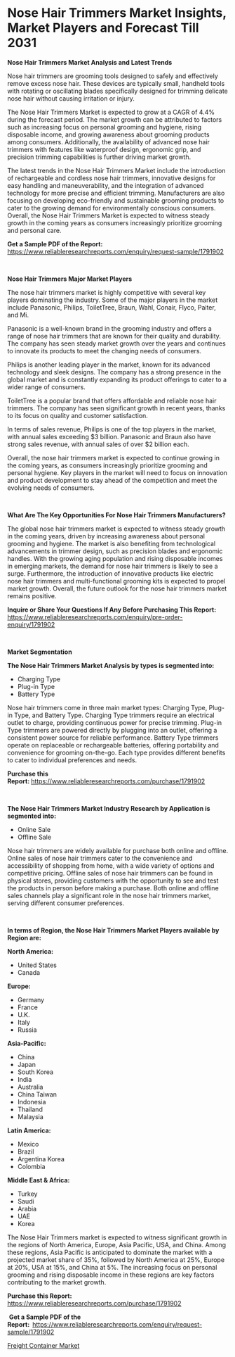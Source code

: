 <p><h1>Nose Hair Trimmers Market Insights, Market Players and Forecast Till 2031</h1></p><p><strong>Nose Hair Trimmers Market Analysis and Latest Trends</strong></p>
<p><p>Nose hair trimmers are grooming tools designed to safely and effectively remove excess nose hair. These devices are typically small, handheld tools with rotating or oscillating blades specifically designed for trimming delicate nose hair without causing irritation or injury.</p><p>The Nose Hair Trimmers Market is expected to grow at a CAGR of 4.4% during the forecast period. The market growth can be attributed to factors such as increasing focus on personal grooming and hygiene, rising disposable income, and growing awareness about grooming products among consumers. Additionally, the availability of advanced nose hair trimmers with features like waterproof design, ergonomic grip, and precision trimming capabilities is further driving market growth.</p><p>The latest trends in the Nose Hair Trimmers Market include the introduction of rechargeable and cordless nose hair trimmers, innovative designs for easy handling and maneuverability, and the integration of advanced technology for more precise and efficient trimming. Manufacturers are also focusing on developing eco-friendly and sustainable grooming products to cater to the growing demand for environmentally conscious consumers. Overall, the Nose Hair Trimmers Market is expected to witness steady growth in the coming years as consumers increasingly prioritize grooming and personal care.</p></p>
<p><strong>Get a Sample PDF of the Report:&nbsp;</strong> <a href="https://www.reliableresearchreports.com/enquiry/request-sample/1791902">https://www.reliableresearchreports.com/enquiry/request-sample/1791902</a></p>
<p>&nbsp;</p>
<p><strong>Nose Hair Trimmers Major Market Players</strong></p>
<p><p>The nose hair trimmers market is highly competitive with several key players dominating the industry. Some of the major players in the market include Panasonic, Philips, ToiletTree, Braun, Wahl, Conair, Flyco, Paiter, and Mi.</p><p>Panasonic is a well-known brand in the grooming industry and offers a range of nose hair trimmers that are known for their quality and durability. The company has seen steady market growth over the years and continues to innovate its products to meet the changing needs of consumers.</p><p>Philips is another leading player in the market, known for its advanced technology and sleek designs. The company has a strong presence in the global market and is constantly expanding its product offerings to cater to a wider range of consumers.</p><p>ToiletTree is a popular brand that offers affordable and reliable nose hair trimmers. The company has seen significant growth in recent years, thanks to its focus on quality and customer satisfaction.</p><p>In terms of sales revenue, Philips is one of the top players in the market, with annual sales exceeding $3 billion. Panasonic and Braun also have strong sales revenue, with annual sales of over $2 billion each.</p><p>Overall, the nose hair trimmers market is expected to continue growing in the coming years, as consumers increasingly prioritize grooming and personal hygiene. Key players in the market will need to focus on innovation and product development to stay ahead of the competition and meet the evolving needs of consumers.</p></p>
<p>&nbsp;</p>
<p><strong>What Are The Key Opportunities For Nose Hair Trimmers Manufacturers?</strong></p>
<p><p>The global nose hair trimmers market is expected to witness steady growth in the coming years, driven by increasing awareness about personal grooming and hygiene. The market is also benefiting from technological advancements in trimmer design, such as precision blades and ergonomic handles. With the growing aging population and rising disposable incomes in emerging markets, the demand for nose hair trimmers is likely to see a surge. Furthermore, the introduction of innovative products like electric nose hair trimmers and multi-functional grooming kits is expected to propel market growth. Overall, the future outlook for the nose hair trimmers market remains positive.</p></p>
<p><strong>Inquire or Share Your Questions If Any Before Purchasing This Report:</strong> <a href="https://www.reliableresearchreports.com/enquiry/pre-order-enquiry/1791902">https://www.reliableresearchreports.com/enquiry/pre-order-enquiry/1791902</a></p>
<p>&nbsp;</p>
<p><strong>Market Segmentation</strong></p>
<p><strong>The Nose Hair Trimmers Market Analysis by types is segmented into:</strong></p>
<p><ul><li>Charging Type</li><li>Plug-in Type</li><li>Battery Type</li></ul></p>
<p><p>Nose hair trimmers come in three main market types: Charging Type, Plug-in Type, and Battery Type. Charging Type trimmers require an electrical outlet to charge, providing continuous power for precise trimming. Plug-in Type trimmers are powered directly by plugging into an outlet, offering a consistent power source for reliable performance. Battery Type trimmers operate on replaceable or rechargeable batteries, offering portability and convenience for grooming on-the-go. Each type provides different benefits to cater to individual preferences and needs.</p></p>
<p><strong>Purchase this Report:&nbsp;</strong><a href="https://www.reliableresearchreports.com/purchase/1791902">https://www.reliableresearchreports.com/purchase/1791902</a></p>
<p>&nbsp;</p>
<p><strong>The Nose Hair Trimmers Market Industry Research by Application is segmented into:</strong></p>
<p><ul><li>Online Sale</li><li>Offline Sale</li></ul></p>
<p><p>Nose hair trimmers are widely available for purchase both online and offline. Online sales of nose hair trimmers cater to the convenience and accessibility of shopping from home, with a wide variety of options and competitive pricing. Offline sales of nose hair trimmers can be found in physical stores, providing customers with the opportunity to see and test the products in person before making a purchase. Both online and offline sales channels play a significant role in the nose hair trimmers market, serving different consumer preferences.</p></p>
<p>&nbsp;</p>
<p><strong>In terms of Region, the Nose Hair Trimmers Market Players available by Region are:</strong></p>
<p>
    <p> <strong> North America: </strong>
        <ul>
            <li>United States</li>
            <li>Canada</li>
        </ul>
        </p> 
    <p> <strong> Europe: </strong>
        <ul>
            <li>Germany</li>
            <li>France</li>
            <li>U.K.</li>
            <li>Italy</li>
            <li>Russia</li>
        </ul>
        </p> 
    <p> <strong> Asia-Pacific: </strong>
        <ul>
            <li>China</li>
            <li>Japan</li>
            <li>South Korea</li>
            <li>India</li>
            <li>Australia</li>
            <li>China Taiwan</li>
            <li>Indonesia</li>
            <li>Thailand</li>
            <li>Malaysia</li>
        </ul>
        </p> 
    <p> <strong> Latin America: </strong>
        <ul>
            <li>Mexico</li>
            <li>Brazil</li>
            <li>Argentina Korea</li>
            <li>Colombia</li>
        </ul>
        </p> 
    <p> <strong> Middle East & Africa: </strong>
        <ul>
            <li>Turkey</li>
            <li>Saudi</li>
            <li>Arabia</li>
            <li>UAE</li>
            <li>Korea</li>
        </ul>
    </p>
    </p>
<p><p>The Nose Hair Trimmers market is expected to witness significant growth in the regions of North America, Europe, Asia Pacific, USA, and China. Among these regions, Asia Pacific is anticipated to dominate the market with a projected market share of 35%, followed by North America at 25%, Europe at 20%, USA at 15%, and China at 5%. The increasing focus on personal grooming and rising disposable income in these regions are key factors contributing to the market growth.</p></p>
<p><strong>Purchase this Report: </strong><a href="https://www.reliableresearchreports.com/purchase/1791902">https://www.reliableresearchreports.com/purchase/1791902</a></p>
<p>&nbsp;<strong>Get a Sample PDF of the Report:&nbsp;&nbsp;</strong><a href="https://www.reliableresearchreports.com/enquiry/request-sample/1791902">https://www.reliableresearchreports.com/enquiry/request-sample/1791902</a></p>
<p><strong></strong></p>
<p><p><a href="https://frill-swim-3cd.notion.site/Freight-Container-Market-Challenges-Opportunities-and-Growth-Drivers-and-Major-Market-Players-for-90ae48e2cb7942568e25ce592124bf49">Freight Container Market</a></p></p>